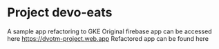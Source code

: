 # Project devo-eats

A sample app refactoring to GKE
Original firebase app can be accessed here https://dvotm-project.web.app
Refactored app can be found here


## 



